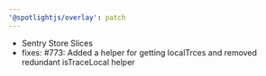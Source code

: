 ```yaml
---
'@spotlightjs/overlay': patch
---
```


- Sentry Store Slices
- fixes: #773: Added a helper for getting localTrces and removed redundant isTraceLocal helper
